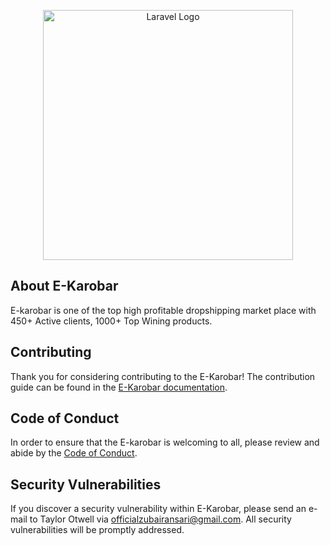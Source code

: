 <p align="center"><a href="https://e-karobar.com" target="_blank"><img src="https://raw.githubusercontent.com/officialzubairansari/e-karobar-website/main/public/assets/images/logo-dark.png" width="400" alt="Laravel Logo"></a></p>


## About E-Karobar

E-karobar is one of the top high profitable dropshipping market place with 450+ Active clients, 1000+ Top Wining products.


## Contributing

Thank you for considering contributing to the E-Karobar! The contribution guide can be found in the [E-Karobar documentation](https://e-karobar.com/docs/contributions).

## Code of Conduct

In order to ensure that the E-karobar is welcoming to all, please review and abide by the [Code of Conduct](https://e-karobar.com/docs/contributions#code-of-conduct).

## Security Vulnerabilities

If you discover a security vulnerability within E-Karobar, please send an e-mail to Taylor Otwell via [officialzubairansari@gmail.com](mailto:officialzubairansari@gmail.com). All security vulnerabilities will be promptly addressed.

